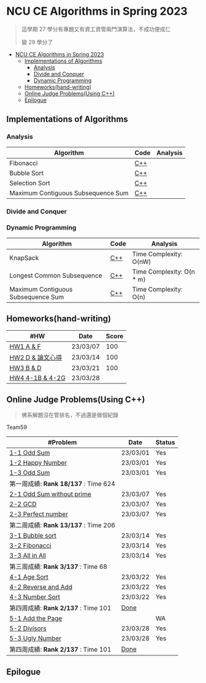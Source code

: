# NCU CE Algorithms in Spring 2023

> 這學期 27 學分有專題又有資工資管兩門演算法，不成功便成仁
>
> 變 29 學分了

- [NCU CE Algorithms in Spring 2023](#ncu-ce-algorithms-in-spring-2023)
  - [Implementations of Algorithms](#implementations-of-algorithms)
    - [Analysis](#analysis)
    - [Divide and Conquer](#divide-and-conquer)
    - [Dynamic Programming](#dynamic-programming)
  - [Homeworks(hand-writing)](#homeworkshand-writing)
  - [Online Judge Problems(Using C++)](#online-judge-problemsusing-c)
  - [Epilogue](#epilogue)

## Implementations of Algorithms

### Analysis

| Algorithm                          | Code                     | Analysis |
| ---------------------------------- | ------------------------ | -------- |
| Fibonacci                          | [C++](./implementations) |          |
| Bubble Sort                        | [C++](./implementations) |          |
| Selection Sort                     | [C++](./implementations) |          |
| Maximum Contiguous Subsequence Sum | [C++](./implementations) |          |

### Divide and Conquer

### Dynamic Programming

| Algorithm                          | Code                                     | Analysis                   |
| ---------------------------------- | ---------------------------------------- | -------------------------- |
| KnapSack                           | [C++](./implementations/DP-KnapSack.cpp) | Time Complexity: O(nW)     |
| Longest Common Subsequence         | [C++](./implementations/DP-LCS.cpp)      | Time Complexity: O(n \* m) |
| Maximum Contiguous Subsequence Sum | [C++](./implementations/DP-MCSS.cpp)     | Time Complexity: O(n)      |

## Homeworks(hand-writing)

| #HW                                                  | Date     | Score |
| ---------------------------------------------------- | -------- | ----- |
| [HW1 A & F](./homeworks/hw1/)                        | 23/03/07 | 100   |
| [HW2 D & 論文心得](./homeworks/hw2/)                 | 23/03/14 | 100   |
| [HW3 B & D](./homeworks/hw3/)                        | 23/03/21 | 100   |
| [HW4 4-1B & 4-2G](./homeworks/hw4/HW4_109403019.pdf) | 23/03/28 |       |

## Online Judge Problems(Using C++)

> 佛系解題沒在管排名，不過還是做個紀錄

Team59

| #Problem                                                                    | Date                                  | Status |
| --------------------------------------------------------------------------- | ------------------------------------- | ------ |
| [1-1 Odd Sum](./oj-problems/01/1-1_odd_sum.cpp)                             | 23/03/01                              | Yes    |
| [1-2 Happy Number](./oj-problems/01/1-2_happy_number.cpp)                   | 23/03/01                              | Yes    |
| [1-3 Odd Sum](./oj-problems/01/1-1_odd_sum.cpp)                             | 23/03/01                              | Yes    |
| 第一周成績: **Rank 18/137** : Time 624                                      |                                       |        |
| [2-1 Odd Sum without prime](./oj-problems/02/2-1_odd_sum_without_prime.cpp) | 23/03/07                              | Yes    |
| [2-2 GCD](./oj-problems/02/2-2_GCD.cpp)                                     | 23/03/07                              | Yes    |
| [2-3 Perfect number](./oj-problems/02/2-3_perfect_number.cpp)               | 23/03/07                              | Yes    |
| 第二周成績: **Rank 13/137** : Time 206                                      |                                       |        |
| [3-1 Bubble sort](./oj-problems/03/3-1_bubble.cpp)                          | 23/03/14                              | Yes    |
| [3-2 Fibonacci](./oj-problems/03/3-2_fibonacci.cpp)                         | 23/03/14                              | Yes    |
| [3-3 All in All](./oj-problems/03/3-3_all_int_all.cpp)                      | 23/03/14                              | Yes    |
| 第三周成績: **Rank 3/137** : Time 68                                        |                                       |        |
| [4-1 Age Sort](./oj-problems/04/4-1_age_sort.cpp)                           | 23/03/22                              | Yes    |
| [4-2 Reverse and Add](./oj-problems/04/4-2_reverse_and_add.cpp)             | 23/03/22                              | Yes    |
| [4-3 Number Sort](./oj-problems/04/4-3_number_sort.cpp)                     | 23/03/22                              | Yes    |
| 第四周成績: **Rank 2/137** : Time 101                                       | [Done](./oj-problems/src/04-0321.png) |        |
| [5-1 Add the Page](./oj-problems/05/5-1_add_the_page.cpp)                   |                                       | WA     |
| [5-2 Divisors](./oj-problems/05/5-2_divisors.cpp)                           | 23/03/28                              | Yes    |
| [5-3 Ugly Number](./oj-problems/05/5-3_ugly_number.cpp)                     | 23/03/28                              | Yes    |
| 第四周成績: **Rank 2/137** : Time 101                                       | [Done](./oj-problems/src/04-0321.png) |        |

## Epilogue
